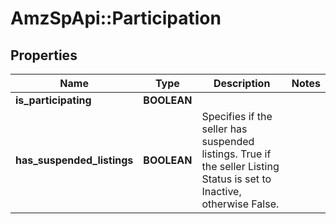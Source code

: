 # AmzSpApi::Participation

## Properties
Name | Type | Description | Notes
------------ | ------------- | ------------- | -------------
**is_participating** | **BOOLEAN** |  | 
**has_suspended_listings** | **BOOLEAN** | Specifies if the seller has suspended listings. True if the seller Listing Status is set to Inactive, otherwise False. | 

